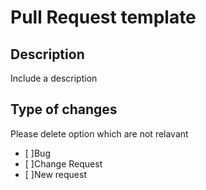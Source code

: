 # Pull Request template
## Description
Include a description

## Type of changes
Please delete option which are not relavant

- [ ]Bug
- [ ]Change Request
- [ ]New request
